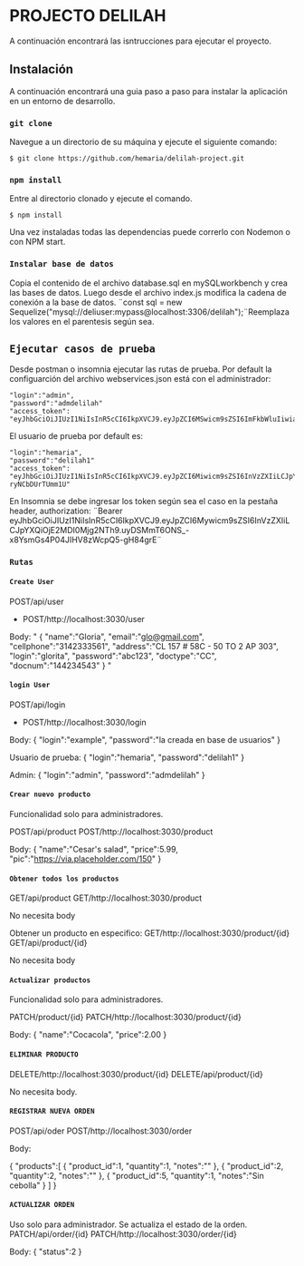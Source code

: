 # PROJECTO DELILAH

A continuación encontrará las isntrucciones para ejecutar el proyecto.

## Instalación

A continuación encontrará una guia paso a paso para instalar la aplicación en un entorno de desarrollo.

### `git clone`

Navegue a un directorio de su máquina y ejecute el siguiente comando: <br />

```shell
$ git clone https://github.com/hemaria/delilah-project.git
```

### `npm install`

Entre al directorio clonado y ejecute el comando.<br />

```shell
$ npm install
```

Una vez instaladas todas las dependencias puede correrlo con Nodemon o con NPM start.<br />

### `Instalar base de datos`

Copia el contenido de el archivo database.sql en mySQLworkbench y crea las bases de datos. Luego desde el archivo index.js modifica la cadena de conexión a la base de datos.
¨const sql = new Sequelize("mysql://deliuser:mypass@localhost:3306/delilah");¨Reemplaza los valores en el parentesis según sea.

## `Ejecutar casos de prueba`

Desde postman o insomnia ejecutar las rutas de prueba.
Por default la configuarción del archivo webservices.json está con el administrador:

    "login":"admin",
    "password":"admdelilah"
    "access_token": "eyJhbGciOiJIUzI1NiIsInR5cCI6IkpXVCJ9.eyJpZCI6MSwicm9sZSI6ImFkbWluIiwiaWF0IjoxNjAyNDI4NTgzfQ.iao6lUNqhtBNM7Kahs7lP31BJW40AAkoh5qo4qDOQTk"

El usuario de prueba por default es:

    "login":"hemaria",
    "password":"delilah1"
    "access_token": "eyJhbGciOiJIUzI1NiIsInR5cCI6IkpXVCJ9.eyJpZCI6Miwicm9sZSI6InVzZXIiLCJpYXQiOjE2MDI0Mjg1NTB9.chaKyoK5scs5rsyTRUXSxlH9EMLr-ryNCbDUrTUmm1U"

En Insomnia se debe ingresar los token según sea el caso en la pestaña header, authorization: ¨Bearer eyJhbGciOiJIUzI1NiIsInR5cCI6IkpXVCJ9.eyJpZCI6Mywicm9sZSI6InVzZXIiLCJpYXQiOjE2MDI0Mjg2NTh9.uyDSMmT6ONS\_-x8YsmGs4P04JIHV8zWcpQ5-gH84grE¨

### `Rutas`

#### `Create User`

POST/api/user <br>

- POST/http://localhost:3030/user

Body:
"
{
"name":"Gloria",
"email":"glo@gmail.com",
"cellphone":"3142333561",
"address":"CL 157 # 58C - 50 TO 2 AP 303",
"login":"glorita",
"password":"abc123",
"doctype":"CC",
"docnum":"144234543"
}
"
#### `login User`

POST/api/login

- POST/http://localhost:3030/login

Body:
{
"login":"example",
"password":"la creada en base de usuarios"
}

Usuario de prueba:
{
"login":"hemaria",
"password":"delilah1"
}

Admin:
{
"login":"admin",
"password":"admdelilah"
}

#### `Crear nuevo producto`

Funcionalidad solo para administradores.

POST/api/product
POST/http://localhost:3030/product

Body:
{
"name":"Cesar's salad",
"price":5.99,
"pic":"https://via.placeholder.com/150"
}

#### `Obtener todos los productos`

GET/api/product
GET/http://localhost:3030/product

No necesita body

Obtener un producto en especifico:
GET/http://localhost:3030/product/{id}
GET/api/product/{id}

No necesita body

#### `Actualizar productos`

Funcionalidad solo para administradores.

PATCH/product/{id}
PATCH/http://localhost:3030/product/{id}

Body:
{
"name":"Cocacola",
"price":2.00
}

#### `ELIMINAR PRODUCTO`

DELETE/http://localhost:3030/product/{id}
DELETE/api/product/{id}

No necesita body.

#### `REGISTRAR NUEVA ORDEN`

POST/api/oder
POST/http://localhost:3030/order

Body:

{
"products":[
{
"product_id":1,
"quantity":1,
"notes":""
},
{
"product_id":2,
"quantity":2,
"notes":""
},
{
"product_id":5,
"quantity":1,
"notes":"Sin cebolla"
}
]
}

#### `ACTUALIZAR ORDEN`

Uso solo para administrador. Se actualiza el estado de la orden.
PATCH/api/order/{id}
PATCH/http://localhost:3030/order/{id}

Body:
{
"status":2
}
